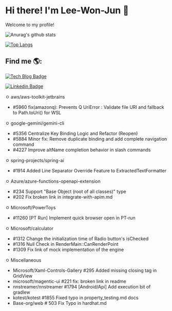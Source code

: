 # Hi there! I'm Lee-Won-Jun 👋
Welcome to my profile! 

![Anurag's github stats](https://github-readme-stats.vercel.app/api?username=Lee-WonJun&count_private=true&include_all_commits=true)

[![Top Langs](https://github-readme-stats.vercel.app/api/top-langs/?username=Lee-WonJun&layout=compact&hide=css,scss,less,html&exclude_repo=Parallel-Woard)](https://github.com/anuraghazra/github-readme-stats)


## Find me 🌎:
 [![Tech Blog Badge](http://img.shields.io/badge/-Tech%20blog-black?style=forthebage-square&link=https://see-ro-e.tistory.com/)](https://see-ro-e.tistory.com/)
 
 [![Linkedin Badge](https://img.shields.io/badge/-LinkedIn-blue?style=forthebage-square&logo=Linkedin&logoColor=white&link=https://www.linkedin.com/in/wonjun-lee-77b109171/)](https://www.linkedin.com/in/wonjun-lee-77b109171/)

ㅇ aws/aws-toolkit-jetbrains
-  #5960 fix(amazonq): Prevents Q UriError : Validate file URI and fallback to Path.toUri() for WSL

ㅇ google-gemini/gemini-cli
-  #5356 Centralize Key Binding Logic and Refactor (Reopen)
-  #5884 Minor fix: Remove duplicate binding and add complete navigation command
-  #4227 Improve altName completion behavior in slash commands

ㅇ spring-projects/spring-ai
- #1914 Added Line Separator Override Feature to ExtractedTextFormatter
 
ㅇ  Azure/azure-functions-openapi-extension
- #234 Support "Base Object (root of all classes)" type
- #202 Fix broken link in integrate-with-apim.md

ㅇ Microsoft/PowerToys
- #11260 [PT Run] Implement quick browser open in PT-run

ㅇ Microsoft/calculator
- #1312 Change the initialization time of Radio button's isChecked
- #1316 Null Check in RenderMain::CanRenderPoint
- #1309 Fix link of mock implementation of the engine

ㅇ Miscellaneous 
- Microsoft/Xaml-Controls-Gallery #295 Added missing closing tag in GridView
- microsoft/magentic-ui #221 fix: broken link in readme
- nnstreamer/nnstreamer #1794 [Android/Api] Add execution bit of gradlew
- kotest/kotest #1855 Fixed typo in property_testing.md docs
- Base-org/web # 503 Fix Typo in hardhat.md

